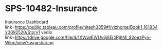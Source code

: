 # SPS-10482-Insurance
Insurance
Dashboard link=https://public.tableau.com/profile/hitesh3359#!/vizhome/Book1_16193423692520/Story1
vedio link=https://drive.google.com/file/d/1XWwlEWUv6j8Ej4RjhMi_82oezPyo-Wkm/view?usp=sharing
